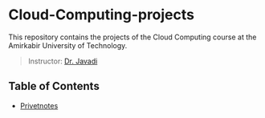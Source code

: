 # Cloud-Computing-projects

This repository contains the projects of the Cloud Computing course at the Amirkabir University of Technology.
> Instructor: [Dr. Javadi](https://scholar.google.com/citations?user=Va7RTUsAAAAJ&hl=en)


## Table of Contents
- [Privetnotes](https://github.com/MohammadJavadArdestani/Cloud-Computing-projects/tree/main/Privenotes)



